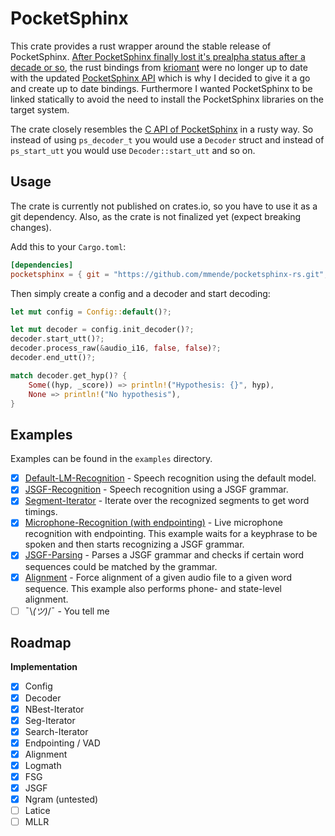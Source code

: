 # PocketSphinx

This crate provides a rust wrapper around the stable release of PocketSphinx. [After PocketSphinx finally lost it's prealpha status after a decade or so](https://github.com/cmusphinx/pocketsphinx/releases/tag/v5.0.0), the rust bindings from [kriomant](https://github.com/kriomant/pocketsphinx-rs) were no longer up to date with the updated [PocketSphinx API](https://cmusphinx.github.io/doc/pocketsphinx/) which is why I decided to give it a go and create up to date bindings. Furthermore I wanted PocketSphinx to be linked statically to avoid the need to install the PocketSphinx libraries on the target system.

The crate closely resembles the [C API of PocketSphinx](https://cmusphinx.github.io/doc/pocketsphinx/) in a rusty way. So instead of using `ps_decoder_t` you would use a `Decoder` struct and instead of `ps_start_utt` you would use `Decoder::start_utt` and so on.

## Usage

The crate is currently not published on crates.io, so you have to use it as a git dependency. Also, as the crate is not finalized yet (expect breaking changes).

Add this to your `Cargo.toml`:

```toml
[dependencies]
pocketsphinx = { git = "https://github.com/mmende/pocketsphinx-rs.git", version = "0.3.0" }
```

Then simply create a config and a decoder and start decoding:

```rust
let mut config = Config::default()?;

let mut decoder = config.init_decoder()?;
decoder.start_utt()?;
decoder.process_raw(&audio_i16, false, false)?;
decoder.end_utt()?;

match decoder.get_hyp()? {
    Some((hyp, _score)) => println!("Hypothesis: {}", hyp),
    None => println!("No hypothesis"),
}
```

## Examples

Examples can be found in the `examples` directory.

- [x] [Default-LM-Recognition](examples/file_default.rs) - Speech recognition using the default model.
- [x] [JSGF-Recognition](examples/file_jsgf.rs) - Speech recognition using a JSGF grammar.
- [x] [Segment-Iterator](examples/segments.rs) - Iterate over the recognized segments to get word timings.
- [x] [Microphone-Recognition (with endpointing)](examples/live.rs) - Live microphone recognition with endpointing. This example waits for a keyphrase to be spoken and then starts recognizing a JSGF grammar.
- [x] [JSGF-Parsing](examples/parse_jsgf.rs) - Parses a JSGF grammar and checks if certain word sequences could be matched by the grammar.
- [x] [Alignment](examples/alignment.rs) - Force alignment of a given audio file to a given word sequence. This example also performs phone- and state-level alignment.
- [ ]  ¯\\_(ツ)_/¯ - You tell me

## Roadmap

**Implementation**

- [x] Config
- [x] Decoder
- [x] NBest-Iterator
- [x] Seg-Iterator
- [x] Search-Iterator
- [x] Endpointing / VAD
- [x] Alignment
- [x] Logmath
- [x] FSG
- [x] JSGF
- [x] Ngram (untested)
- [ ] Latice
- [ ] MLLR